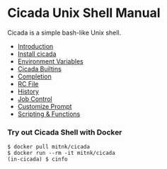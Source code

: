 # Cicada Unix Shell Manual

Cicada is a simple bash-like Unix shell.

- [Introduction](https://github.com/mitnk/cicada/blob/master/docs/intro.md)
- [Install cicada](https://github.com/mitnk/cicada/blob/master/docs/install.md)
- [Environment Variables](https://github.com/mitnk/cicada/tree/master/docs/envs.md)
- [Cicada Builtins](https://github.com/mitnk/cicada/tree/master/docs/builtins.md)
- [Completion](https://github.com/mitnk/cicada/tree/master/docs/completion.md)
- [RC File](https://github.com/mitnk/cicada/tree/master/docs/rc-file.md)
- [History](https://github.com/mitnk/cicada/tree/master/docs/history.md)
- [Job Control](https://github.com/mitnk/cicada/tree/master/docs/jobc.md)
- [Customize Prompt](https://github.com/mitnk/cicada/tree/master/docs/prompt.md)
- [Scripting & Functions](https://github.com/mitnk/cicada/tree/master/docs/scripting.md)

### Try out Cicada Shell with Docker

```
$ docker pull mitnk/cicada
$ docker run --rm -it mitnk/cicada
(in-cicada) $ cinfo
```
